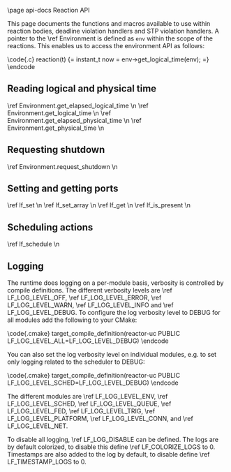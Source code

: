 \page api-docs Reaction API

This page documents the functions and macros available to use within reaction bodies,
deadline violation handlers and STP violation handlers. A pointer to the \ref
Environment is defined as `env` within the scope of the reactions. This enables us to
access the environment API as follows: 

\code{.c} 
reaction(t) {= 
  instant_t now = env->get_logical_time(env); 
=} 
\endcode

## Reading logical and physical time
\ref Environment.get_elapsed_logical_time \n
\ref Environment.get_logical_time \n
\ref Environment.get_elapsed_physical_time \n
\ref Environment.get_physical_time \n

## Requesting shutdown
\ref Environment.request_shutdown \n

## Setting and getting ports
\ref lf_set \n
\ref lf_set_array \n
\ref lf_get \n
\ref lf_is_present \n

## Scheduling actions
\ref lf_schedule \n

## Logging
The runtime does logging on a per-module basis, verbosity is controlled by compile
definitions. The different verbosity levels are \ref LF_LOG_LEVEL_OFF, \ref
LF_LOG_LEVEL_ERROR, \ref LF_LOG_LEVEL_WARN, \ref LF_LOG_LEVEL_INFO and \ref
LF_LOG_LEVEL_DEBUG. To configure the log verbosity level to DEBUG for all modules add
the following to your CMake:

\code{.cmake}
target_compile_definition(reactor-uc PUBLIC LF_LOG_LEVEL_ALL=LF_LOG_LEVEL_DEBUG)
\endcode

You can also set the log verbosity level on individual modules, e.g. to set only logging
related to the scheduler to DEBUG:

\code{.cmake}
target_compile_definition(reactor-uc PUBLIC LF_LOG_LEVEL_SCHED=LF_LOG_LEVEL_DEBUG)
\endcode

The different modules are \ref LF_LOG_LEVEL_ENV, \ref LF_LOG_LEVEL_SCHED, \ref
LF_LOG_LEVEL_QUEUE, \ref LF_LOG_LEVEL_FED, \ref LF_LOG_LEVEL_TRIG, \ref
LF_LOG_LEVEL_PLATFORM, \ref LF_LOG_LEVEL_CONN, and \ref LF_LOG_LEVEL_NET.

To disable all logging, \ref LF_LOG_DISABLE can be defined. The logs are by default
colorized, to disable this define \ref LF_COLORIZE_LOGS to 0. Timestamps are also added
to the log by default, to disable define \ref LF_TIMESTAMP_LOGS to 0.